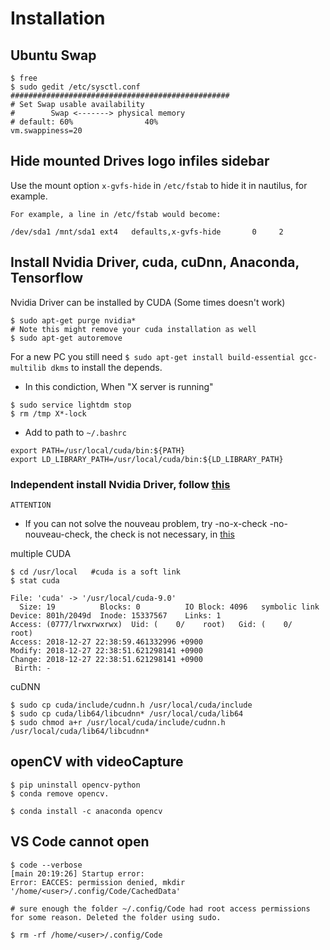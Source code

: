 # Installation

## Ubuntu Swap
```
$ free
$ sudo gedit /etc/sysctl.conf
#################################################
# Set Swap usable availability
#        Swap <-------> physical memory
# default: 60%                40%
vm.swappiness=20
```
## Hide mounted Drives logo infiles sidebar
Use the mount option `x-gvfs-hide` in `/etc/fstab` to hide it in nautilus, for example.
```
For example, a line in /etc/fstab would become:

/dev/sda1 /mnt/sda1 ext4   defaults,x-gvfs-hide       0     2
```

## Install Nvidia Driver, cuda, cuDnn, Anaconda, Tensorflow  
Nvidia Driver can be installed by CUDA (Some times doesn't work)  
```
$ sudo apt-get purge nvidia*
# Note this might remove your cuda installation as well
$ sudo apt-get autoremove 
```
For a new PC you still need `$ sudo apt-get install build-essential gcc-multilib dkms` to install the depends.  

* In this condiction, When "X server is running"  
```
$ sudo service lightdm stop
$ rm /tmp X*-lock
```
* Add to path to `~/.bashrc`
```
export PATH=/usr/local/cuda/bin:${PATH}
export LD_LIBRARY_PATH=/usr/local/cuda/bin:${LD_LIBRARY_PATH}
```

### Independent install Nvidia Driver, follow [this](https://gist.github.com/wangruohui/df039f0dc434d6486f5d4d098aa52d07)  

`ATTENTION`      
* If you can not solve the nouveau problem, try -no-x-check -no-nouveau-check, the check is not necessary, in [this](https://blog.csdn.net/wangsidadehao/article/details/70255754)  

multiple CUDA    
```
$ cd /usr/local   #cuda is a soft link
$ stat cuda

File: 'cuda' -> '/usr/local/cuda-9.0'
  Size: 19        	Blocks: 0          IO Block: 4096   symbolic link
Device: 801h/2049d	Inode: 15337567    Links: 1
Access: (0777/lrwxrwxrwx)  Uid: (    0/    root)   Gid: (    0/    root)
Access: 2018-12-27 22:38:59.461332996 +0900
Modify: 2018-12-27 22:38:51.621298141 +0900
Change: 2018-12-27 22:38:51.621298141 +0900
 Birth: -
```  
cuDNN  
```
$ sudo cp cuda/include/cudnn.h /usr/local/cuda/include
$ sudo cp cuda/lib64/libcudnn* /usr/local/cuda/lib64
$ sudo chmod a+r /usr/local/cuda/include/cudnn.h /usr/local/cuda/lib64/libcudnn*
```

## openCV with videoCapture
```
$ pip uninstall opencv-python
$ conda remove opencv. 

$ conda install -c anaconda opencv
```

## VS Code cannot open
```
$ code --verbose
[main 20:19:26] Startup error: 
Error: EACCES: permission denied, mkdir '/home/<user>/.config/Code/CachedData'

# sure enough the folder ~/.config/Code had root access permissions for some reason. Deleted the folder using sudo.

$ rm -rf /home/<user>/.config/Code 
```
